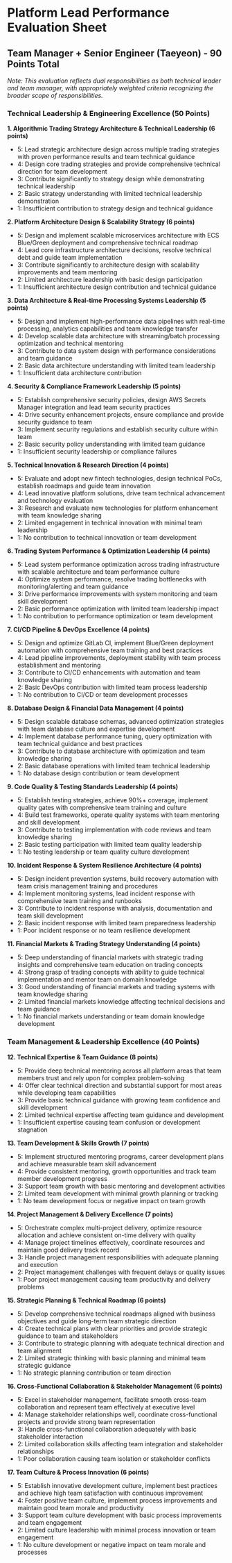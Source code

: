 # Platform Lead Performance Evaluation Sheet
## Team Manager + Senior Engineer (Taeyeon) - 90 Points Total

*Note: This evaluation reflects dual responsibilities as both technical leader and team manager, with appropriately weighted criteria recognizing the broader scope of responsibilities.*

### **Technical Leadership & Engineering Excellence (50 Points)**

**1. Algorithmic Trading Strategy Architecture & Technical Leadership (6 points)**
- 5: Lead strategic architecture design across multiple trading strategies with proven performance results and team technical guidance
- 4: Design core trading strategies and provide comprehensive technical direction for team development
- 3: Contribute significantly to strategy design while demonstrating technical leadership
- 2: Basic strategy understanding with limited technical leadership demonstration
- 1: Insufficient contribution to strategy design and technical guidance

**2. Platform Architecture Design & Scalability Strategy (6 points)**
- 5: Design and implement scalable microservices architecture with ECS Blue/Green deployment and comprehensive technical roadmap
- 4: Lead core infrastructure architecture decisions, resolve technical debt and guide team implementation
- 3: Contribute significantly to architecture design with scalability improvements and team mentoring
- 2: Limited architecture leadership with basic design participation
- 1: Insufficient architecture design contribution and technical guidance

**3. Data Architecture & Real-time Processing Systems Leadership (5 points)**
- 5: Design and implement high-performance data pipelines with real-time processing, analytics capabilities and team knowledge transfer
- 4: Develop scalable data architecture with streaming/batch processing optimization and technical mentoring
- 3: Contribute to data system design with performance considerations and team guidance
- 2: Basic data architecture understanding with limited team leadership
- 1: Insufficient data architecture contribution

**4. Security & Compliance Framework Leadership (5 points)**
- 5: Establish comprehensive security policies, design AWS Secrets Manager integration and lead team security practices
- 4: Drive security enhancement projects, ensure compliance and provide security guidance to team
- 3: Implement security regulations and establish security culture within team
- 2: Basic security policy understanding with limited team guidance
- 1: Insufficient security leadership or compliance failures

**5. Technical Innovation & Research Direction (4 points)**
- 5: Evaluate and adopt new fintech technologies, design technical PoCs, establish roadmaps and guide team innovation
- 4: Lead innovative platform solutions, drive team technical advancement and technology evaluation
- 3: Research and evaluate new technologies for platform enhancement with team knowledge sharing
- 2: Limited engagement in technical innovation with minimal team leadership
- 1: No contribution to technical innovation or team development

**6. Trading System Performance & Optimization Leadership (4 points)**
- 5: Lead system performance optimization across trading infrastructure with scalable architecture and team performance culture
- 4: Optimize system performance, resolve trading bottlenecks with monitoring/alerting and team guidance
- 3: Drive performance improvements with system monitoring and team skill development
- 2: Basic performance optimization with limited team leadership impact
- 1: No contribution to performance optimization or team development

**7. CI/CD Pipeline & DevOps Excellence (4 points)**
- 5: Design and optimize GitLab CI, implement Blue/Green deployment automation with comprehensive team training and best practices
- 4: Lead pipeline improvements, deployment stability with team process establishment and mentoring
- 3: Contribute to CI/CD enhancements with automation and team knowledge sharing
- 2: Basic DevOps contribution with limited team process leadership
- 1: No contribution to CI/CD or team development processes

**8. Database Design & Financial Data Management (4 points)**
- 5: Design scalable database schemas, advanced optimization strategies with team database culture and expertise development
- 4: Implement database performance tuning, query optimization with team technical guidance and best practices
- 3: Contribute to database architecture with optimization and team knowledge sharing
- 2: Basic database operations with limited team technical leadership
- 1: No database design contribution or team development

**9. Code Quality & Testing Standards Leadership (4 points)**
- 5: Establish testing strategies, achieve 90%+ coverage, implement quality gates with comprehensive team training and culture
- 4: Build test frameworks, operate quality systems with team mentoring and skill development
- 3: Contribute to testing implementation with code reviews and team knowledge sharing
- 2: Basic testing participation with limited team quality leadership
- 1: No testing leadership or team quality culture development

**10. Incident Response & System Resilience Architecture (4 points)**
- 5: Design incident prevention systems, build recovery automation with team crisis management training and procedures
- 4: Implement monitoring systems, lead incident response with comprehensive team training and runbooks
- 3: Contribute to incident response with analysis, documentation and team skill development
- 2: Basic incident response with limited team preparedness leadership
- 1: Poor incident response or no team resilience development

**11. Financial Markets & Trading Strategy Understanding (4 points)**
- 5: Deep understanding of financial markets with strategic trading insights and comprehensive team education on trading concepts
- 4: Strong grasp of trading concepts with ability to guide technical implementation and mentor team on domain knowledge
- 3: Good understanding of financial markets and trading systems with team knowledge sharing
- 2: Limited financial markets knowledge affecting technical decisions and team guidance
- 1: No financial markets understanding or team domain knowledge development

### **Team Management & Leadership Excellence (40 Points)**

**12. Technical Expertise & Team Guidance (8 points)**
- 5: Provide deep technical mentoring across all platform areas that team members trust and rely upon for complex problem-solving
- 4: Offer clear technical direction and substantial support for most areas while developing team capabilities
- 3: Provide basic technical guidance with growing team confidence and skill development
- 2: Limited technical expertise affecting team guidance and development
- 1: Insufficient expertise causing team confusion or development stagnation

**13. Team Development & Skills Growth (7 points)**
- 5: Implement structured mentoring programs, career development plans and achieve measurable team skill advancement
- 4: Provide consistent mentoring, growth opportunities and track team member development progress
- 3: Support team growth with basic mentoring and development activities
- 2: Limited team development with minimal growth planning or tracking
- 1: No team development focus or negative impact on team growth

**14. Project Management & Delivery Excellence (7 points)**
- 5: Orchestrate complex multi-project delivery, optimize resource allocation and achieve consistent on-time delivery with quality
- 4: Manage project timelines effectively, coordinate resources and maintain good delivery track record
- 3: Handle project management responsibilities with adequate planning and execution
- 2: Project management challenges with frequent delays or quality issues
- 1: Poor project management causing team productivity and delivery problems

**15. Strategic Planning & Technical Roadmap (6 points)**
- 5: Develop comprehensive technical roadmaps aligned with business objectives and guide long-term team strategic direction
- 4: Create technical plans with clear priorities and provide strategic guidance to team and stakeholders
- 3: Contribute to strategic planning with adequate technical direction and team alignment
- 2: Limited strategic thinking with basic planning and minimal team strategic guidance
- 1: No strategic planning contribution or team direction

**16. Cross-Functional Collaboration & Stakeholder Management (6 points)**
- 5: Excel in stakeholder management, facilitate smooth cross-team collaboration and represent team effectively at executive level
- 4: Manage stakeholder relationships well, coordinate cross-functional projects and provide strong team representation
- 3: Handle cross-functional collaboration adequately with basic stakeholder interaction
- 2: Limited collaboration skills affecting team integration and stakeholder relationships
- 1: Poor collaboration causing team isolation or stakeholder conflicts

**17. Team Culture & Process Innovation (6 points)**
- 5: Establish innovative development culture, implement best practices and achieve high team satisfaction with continuous improvement
- 4: Foster positive team culture, implement process improvements and maintain good team morale and productivity
- 3: Support team culture development with basic process improvements and team engagement
- 2: Limited culture leadership with minimal process innovation or team engagement
- 1: No culture development or negative impact on team morale and processes